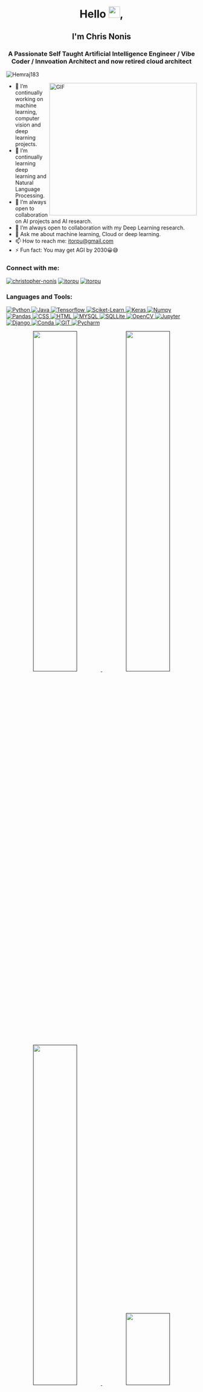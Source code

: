 <h1 align="center">Hello <img src="https://raw.githubusercontent.com/aemmadi/aemmadi/master/wave.gif" width="30px">,</h1>

<h2 align="center">I'm Chris Nonis</h2>
<h3 align="center">A Passionate Self Taught Artificial Intelligence Engineer / Vibe Coder / Innvoation Architect and now retired cloud architect</h3>

<p align="left"> <img src="https://komarev.com/ghpvc/?username=chrisnonis&label=Profile%20views&color=0e75b6&style=flat" alt="Hemraj183" /> </p>




<img align="right" alt="GIF" src="https://github.com/chrisnonis/chrisnonis/blob/main/coding.gif" width="390" height="350" />



- 🔭 I’m continually working on machine learning, computer vision and deep learning projects.
- 🌱 I’m continually learning deep learning and Natural Language Processing.
- 👯 I’m always open to collaboration on AI projects and AI research.
- 🤔 I’m always open to collaboration with my Deep Learning research.
- 💬 Ask me about machine learning, Cloud or deep learning.
- 📫 How to reach me: itorpu@gmail.com
- ⚡ Fun fact: You may get AGI by 2030😀😅
<h3 align="left">Connect with me:</h3>
<p align="left">
<a href="https://[www.linkedin.com/in/christopher-nonis](https://www.linkedin.com/in/christopher-nonis)/" target="blank"><img src="https://img.shields.io/badge/LinkedIn-0077B5?style=for-the-badge&logo=linkedin&logoColor=white" alt="christopher-nonis" /></a>
<a href="https://www.instagram.com/itorpu" target="blank"><img src="https://img.shields.io/badge/-Instagram-e4405f?style=for-the-badge&logo=appveyor&logo=Instagram&logoColor=white" alt="itorpu" /></a>
<a href="mailto:itorpu@gmail.com" target="_blank"><img src="https://img.shields.io/badge/Gmail-D14836?style=for-the-badge&logo=gmail&logoColor=white" alt="itorpu" /></a></p>
<h3 align="left">Languages and Tools:</h3>
<p align="left"> <a href="" target="_blank"> <img src="https://img.shields.io/badge/Python-FFD43B?style=for-the-badge&logo=python&logoColor=darkgreen" alt="Python"/>
<a href="" target="_blank"> <img src="https://img.shields.io/badge/Java-ED8B00?style=for-the-badge&logo=java&logoColor=white" alt="Java"/>
<a href="" target="_blank"> <img src="https://img.shields.io/badge/TensorFlow-FF6F00?style=for-the-badge&logo=TensorFlow&logoColor=white" alt="Tensorflow"/> 
<a href="" target="_blank"> <img src="https://img.shields.io/badge/scikit_learn-F7931E?style=for-the-badge&logo=scikit-learn&logoColor=white" alt="Sciket-Learn"/>
<a href="" target="_blank"> <img src="https://img.shields.io/badge/Keras-D00000?style=for-the-badge&logo=Keras&logoColor=white" alt="Keras"/>
<a href="" target="_blank"> <img src="https://img.shields.io/badge/Numpy-777BB4?style=for-the-badge&logo=numpy&logoColor=white" alt="Numpy"/> 
<a href="" target="_blank"> <img src="https://img.shields.io/badge/Pandas-2C2D72?style=for-the-badge&logo=pandas&logoColor=white" alt="Pandas"/> 
<a href="" target="_blank"> <img src="https://img.shields.io/badge/CSS3-1572B6?style=for-the-badge&logo=css3&logoColor=white" alt="CSS"/> 
<a href="" target="_blank"> <img src="https://img.shields.io/badge/HTML5-E34F26?style=for-the-badge&logo=html5&logoColor=white" alt="HTML"/> 
<a href="" target="_blank"> <img src="https://img.shields.io/badge/MySQL-00000F?style=for-the-badge&logo=mysql&logoColor=white" alt="MYSQL"/> 
<a href="" target="_blank"> <img src="https://img.shields.io/badge/SQLite-07405E?style=for-the-badge&logo=sqlite&logoColor=white" alt="SQLLite"/> 
<a href="" target="_blank"> <img src="https://img.shields.io/badge/OpenCV-27338e?style=for-the-badge&logo=OpenCV&logoColor=white" alt="OpenCV"/> 
<a href="" target="_blank"> <img src="https://img.shields.io/badge/Jupyter-F37626.svg?&style=for-the-badge&logo=Jupyter&logoColor=white" alt="Jupyter"/> 
<a href="" target="_blank"> <img src="https://img.shields.io/badge/Django-092E20?style=for-the-badge&logo=django&logoColor=green" alt="Django"/>
<a href="" target="_blank"> <img src="https://img.shields.io/badge/conda-342B029.svg?&style=for-the-badge&logo=anaconda&logoColor=white" alt="Conda"/>
<a href="" target="_blank"> <img src="https://img.shields.io/badge/Git-F05032?style=for-the-badge&logo=git&logoColor=white" alt="GIT"/> 
<a href="" target="_blank"> <img src="https://img.shields.io/badge/PyCharm-000000.svg?&style=for-the-badge&logo=PyCharm&logoColor=white" alt="Pycharm"/> </p>
 
<p align="center">	
  <img width="48%" src="https://github-readme-stats.vercel.app/api?username=chrisnonis&show_icons=true&theme=tokyonight" />
  <img width="48%" src="https://github-readme-streak-stats.herokuapp.com/?user=chrisnonis&theme=tokyonight" />
</p>
 <p align="center">	
  <img width="48%" src="https://github-readme-stats.vercel.app/api/top-langs?username=chrisnonis&show_icons=true&theme=tokyonight&locale=en&layout=compact" />
  <img width="48%" height="190" src="https://readme-jokes.vercel.app/api?theme=tokyonight" />
</p>
  
<!--Trap--:)-->
